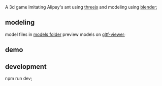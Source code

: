 A 3d game Imitating Alipay's ant using [threejs](https://threejs.org) and modeling using [blender](https://www.blender.org);

## modeling
model files in [models folder](/resource/models/)
preview models on [gltf-viewer](https://gltf-viewer.donmccurdy.com);


## demo


## development

npm run dev;

